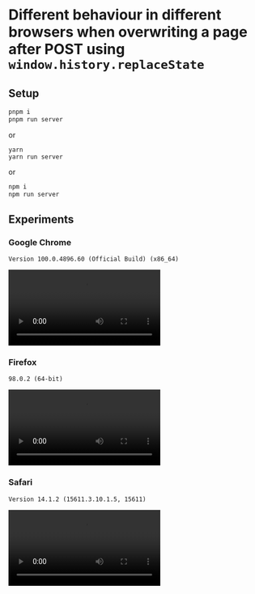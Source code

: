 # Different behaviour in different browsers when overwriting a page after POST using `window.history.replaceState`

## Setup

```bash
pnpm i
pnpm run server
```

or

```bas
yarn
yarn run server
```

or

```bash
npm i
npm run server
```

## Experiments

### Google Chrome

`Version 100.0.4896.60 (Official Build) (x86_64)`

![Google Chrome](./movie/chrome.mov)

### Firefox

`98.0.2 (64-bit)`

![Firefox](./movie/firefox.mov)

### Safari

`Version 14.1.2 (15611.3.10.1.5, 15611)`

![Safari](./movie/safari.mov)
